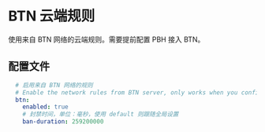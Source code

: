 # BTN 云端规则

使用来自 BTN 网络的云端规则。需要提前配置 PBH 接入 BTN。

## 配置文件

```yaml
  # 启用来自 BTN 网络的规则
  # Enable the network rules from BTN server, only works when you configured BTN server in config.yml
  btn:
    enabled: true
    # 封禁时间，单位：毫秒，使用 default 则跟随全局设置
    ban-duration: 259200000
```